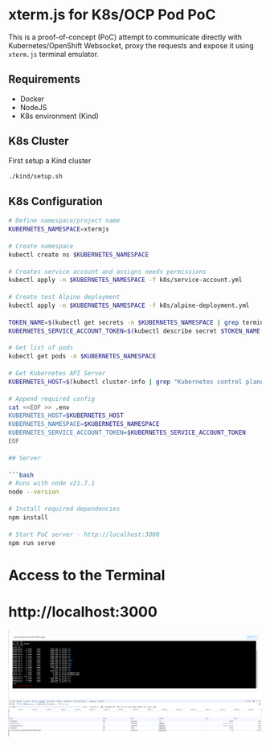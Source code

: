 # xterm.js for K8s/OCP Pod PoC

This is a proof-of-concept (PoC) attempt to communicate directly with Kubernetes/OpenShift Websocket, proxy the requests and expose it using `xterm.js` terminal emulator.

## Requirements
- Docker
- NodeJS
- K8s environment (Kind)

## K8s Cluster
First setup a Kind cluster

```bash
./kind/setup.sh
```

## K8s Configuration

```bash
# Define namespace/project name
KUBERNETES_NAMESPACE=xtermjs

# Create namespace
kubectl create ns $KUBERNETES_NAMESPACE

# Creates service account and assigns needs permissions
kubectl apply -n $KUBERNETES_NAMESPACE -f k8s/service-account.yml

# Create test Alpine deployment
kubectl apply -n $KUBERNETES_NAMESPACE -f k8s/alpine-deployment.yml

TOKEN_NAME=$(kubectl get secrets -n $KUBERNETES_NAMESPACE | grep terminal-account-token | head -n 1 | cut -d " " -f1)
KUBERNETES_SERVICE_ACCOUNT_TOKEN=$(kubectl describe secret $TOKEN_NAME -n $KUBERNETES_NAMESPACE | grep -o -E "ey.+")

# Get list of pods
kubectl get pods -n $KUBERNETES_NAMESPACE

# Get Kubernetes API Server
KUBERNETES_HOST=$(kubectl cluster-info | grep "Kubernetes control plane" | awk -F"https://|:" '{print $2 ":" $3}')

# Append required config
cat <<EOF >> .env
KUBERNETES_HOST=$KUBERNETES_HOST
KUBERNETES_NAMESPACE=$KUBERNETES_NAMESPACE
KUBERNETES_SERVICE_ACCOUNT_TOKEN=$KUBERNETES_SERVICE_ACCOUNT_TOKEN
EOF

## Server

```bash
# Runs with node v21.7.1
node --version

# Install required dependencies
npm install

# Start PoC server - http://localhost:3000
npm run serve

```

# Access to the Terminal
# http://localhost:3000
![alt text](docs/xterm.png "Title")
